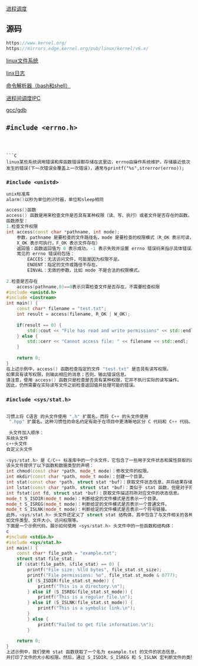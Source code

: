 [进程调度](进程调度)
## 源码

```C++
https://www.kernel.org/
https://mirrors.edge.kernel.org/pub/linux/kernel/v6.x/
```
[linux文件系统](linux文件系统.md)

[linx日志](linux日志)

[命令解析器（bash和shell）](命令解析器（bash和shell）)

[进程间调度IPC](进程间调度IPC)

[gcc/gdb](gcc/gdb)

##  `#include <errno.h>`
```



```C
linux某些系统调用错误和库函数错误都存储在这里边，errno由操作系统维护，存储最近依次发生的错误(下一次错误会覆盖上一次错误)，通常与printf("%s",strerror(errno));
```

### `#include <unistd>`

```C
unix标准库
alarm()以秒为单位的计时器，单位和sleep相同
```

```C++
access()函数
access() 函数是用来检查文件是否具有某种权限（读、写、执行）或者文件是否存在的函数。
函数原型：
1.检查文件权限
int access(const char *pathname, int mode);
    参数，pathname 是要检查的文件路径名，mode 是要检查的权限模式（R_OK 表示可读，W_OK 表示可写，
    X_OK 表示可执行，F_OK 表示文件存在）
    返回值：函数返回值为 0 表示成功，-1 表示失败并设置 errno 错误码来指示具体错误。
    常见的 errno 错误码包括：
        EACCES：无法访问文件，可能是因为权限不足。
        ENOENT：指定的文件或路径不存在。
        EINVAL：无效的参数，比如 mode 不是合法的权限模式。
        
2.检查是否存在
    access(pathname,0)==0表示只需检查文件是否存在，不需要检查权限
#include <unistd.h>
#include <iostream>
int main() {
    const char* filename = "test.txt";
    int result = access(filename, R_OK | W_OK);
    
    if(result == 0) {
        std::cout << "File has read and write permissions" << std::endl;
    } else {
        std::cerr << "Cannot access file: " << filename << std::endl;
    }
    
    return 0;
}
在上述示例中，access() 函数检查指定的文件 "test.txt" 是否具有读写权限。
如果具有读写权限，则输出相应的消息；否则，输出错误信息。
请注意，使用 access() 函数只是检查是否具有某种权限，它并不执行实际的读写操作。
因此，仍然需要在实际读写文件之前检查返回值并处理可能的错误。
```

### `#include <sys/stat.h>`

```C++

习惯上将 C语言 的头文件使用 ".h" 扩展名，而将 C++ 的头文件使用
 ".hpp" 扩展名。这种习惯性的命名约定有助于在项目中更清晰地区分 C 代码和 C++ 代码。
 
 头文件加入顺序：
系统头文件
c++头文件
自定义头文件
 
<sys/stat.h> 是 C/C++ 标准库中的一个头文件，它包含了一些用于文件状态和属性获取的函数和数据类型的定义。
该头文件提供了以下函数和数据类型的声明：
int chmod(const char *path, mode_t mode)：修改文件的权限。
int mkdir(const char *path, mode_t mode)：创建一个目录。
int stat(const char *path, struct stat *buf)：获取文件状态信息，并将结果存储在 struct stat 结构体中。
int lstat(const char *path, struct stat *buf)：类似于 stat 函数，但是对于符号链接，会返回链接本身的信息，而不是链接指向的文件的信息。
int fstat(int fd, struct stat *buf)：获取文件描述符所对应文件的状态信息。
mode_t S_ISDIR(mode_t mode)：判断给定的文件模式是否表示一个目录。
mode_t S_ISREG(mode_t mode)：判断给定的文件模式是否表示一个普通文件。
mode_t S_ISLNK(mode_t mode)：判断给定的文件模式是否表示一个符号链接。
此外，<sys/stat.h> 头文件还定义了 struct stat 结构体，其中包含了与文件相关的各种状态和属性，
如文件类型、文件大小、访问权限等。
下面是一个示例代码，展示如何使用 <sys/stat.h> 头文件中的一些函数和结构体：
c
#include <stdio.h>
#include <sys/stat.h>
int main() {
    const char* file_path = "example.txt";
    struct stat file_stat;
    if (stat(file_path, &file_stat) == 0) {
        printf("File size: %lld bytes", file_stat.st_size);
        printf("File permissions: %o", file_stat.st_mode & 0777);
        if (S_ISDIR(file_stat.st_mode)) {
            printf("This is a directory.\n");
        } else if (S_ISREG(file_stat.st_mode)) {
            printf("This is a regular file.\n");
        } else if (S_ISLNK(file_stat.st_mode)) {
            printf("This is a symbolic link.\n");
        }
        } else {
            printf("Failed to get file information.\n");
        }
    
    return 0;
}
上述示例中，我们使用 stat 函数获取了一个名为 example.txt 的文件的状态信息，
并打印了文件的大小和权限。然后，通过 S_ISDIR、S_ISREG 和 S_ISLNK 宏判断文件的类型，并相应地进行输出。
```